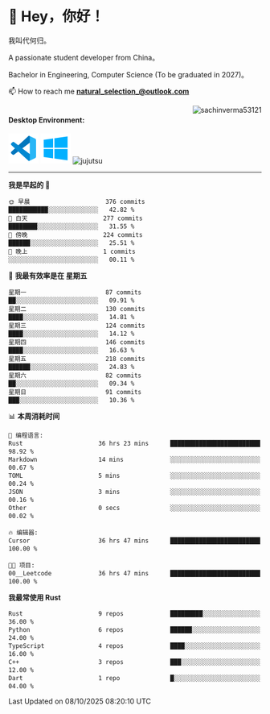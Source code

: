 # 👋 Hey，你好！

我叫代何归。

A passionate student developer from China。

Bachelor in Engineering, Computer Science (To be graduated in 2027)。

📫 How to reach me **natural_selection_@outlook.com**

<div style="display: flex; justify-content: space-between; align-items: flex-start;">
  <div>
    <h4>Desktop Environment: </h4>
    <span>
      <img style="margin: auto;" src="https://raw.githubusercontent.com/sachinverma53121/sachinverma53121/master/icons/vsc.png" alt=vs width="60" height="60"/>
      <img style="margin: auto;" src="https://raw.githubusercontent.com/sachinverma53121/sachinverma53121/master/icons/win10.png" alt=windows10 width="60" height="60"/>
      <img style="margin: auto;" src="https://img2023.cnblogs.com/blog/3292968/202505/3292968-20250515084111916-1835883071.png" alt=jujutsu width="60" height="60"/>
    </span>
  </div>
  <div>
    <img style="margin: auto;" src=https://github-readme-stats.vercel.app/api?username=Natural-selection1&show_icons=true alt=sachinverma53121 />
  </div>
</div>

---

<!--START_SECTION:waka-->
**我是早起的 🐤** 

```text
🌞 早晨                     376 commits         ███████████░░░░░░░░░░░░░░   42.82 % 
🌆 白天                     277 commits         ████████░░░░░░░░░░░░░░░░░   31.55 % 
🌃 傍晚                     224 commits         ██████░░░░░░░░░░░░░░░░░░░   25.51 % 
🌙 晚上                     1 commits           ░░░░░░░░░░░░░░░░░░░░░░░░░   00.11 % 
```
📅 **我最有效率是在 星期五** 

```text
星期一                      87 commits          ██░░░░░░░░░░░░░░░░░░░░░░░   09.91 % 
星期二                      130 commits         ████░░░░░░░░░░░░░░░░░░░░░   14.81 % 
星期三                      124 commits         ████░░░░░░░░░░░░░░░░░░░░░   14.12 % 
星期四                      146 commits         ████░░░░░░░░░░░░░░░░░░░░░   16.63 % 
星期五                      218 commits         ██████░░░░░░░░░░░░░░░░░░░   24.83 % 
星期六                      82 commits          ██░░░░░░░░░░░░░░░░░░░░░░░   09.34 % 
星期日                      91 commits          ███░░░░░░░░░░░░░░░░░░░░░░   10.36 % 
```


📊 **本周消耗时间** 

```text
💬 编程语言: 
Rust                     36 hrs 23 mins      █████████████████████████   98.92 % 
Markdown                 14 mins             ░░░░░░░░░░░░░░░░░░░░░░░░░   00.67 % 
TOML                     5 mins              ░░░░░░░░░░░░░░░░░░░░░░░░░   00.24 % 
JSON                     3 mins              ░░░░░░░░░░░░░░░░░░░░░░░░░   00.16 % 
Other                    0 secs              ░░░░░░░░░░░░░░░░░░░░░░░░░   00.02 % 

🔥 编辑器: 
Cursor                   36 hrs 47 mins      █████████████████████████   100.00 % 

🐱‍💻 项目: 
00__Leetcode             36 hrs 47 mins      █████████████████████████   100.00 % 
```

**我最常使用 Rust** 

```text
Rust                     9 repos             █████████░░░░░░░░░░░░░░░░   36.00 % 
Python                   6 repos             ██████░░░░░░░░░░░░░░░░░░░   24.00 % 
TypeScript               4 repos             ████░░░░░░░░░░░░░░░░░░░░░   16.00 % 
C++                      3 repos             ███░░░░░░░░░░░░░░░░░░░░░░   12.00 % 
Dart                     1 repo              █░░░░░░░░░░░░░░░░░░░░░░░░   04.00 % 
```




 Last Updated on 08/10/2025 08:20:10 UTC
<!--END_SECTION:waka-->
